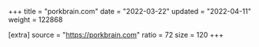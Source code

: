+++
title = "porkbrain.com"
date = "2022-03-22"
updated = "2022-04-11"
weight = 122868

[extra]
source = "https://porkbrain.com"
ratio = 72
size = 120
+++
